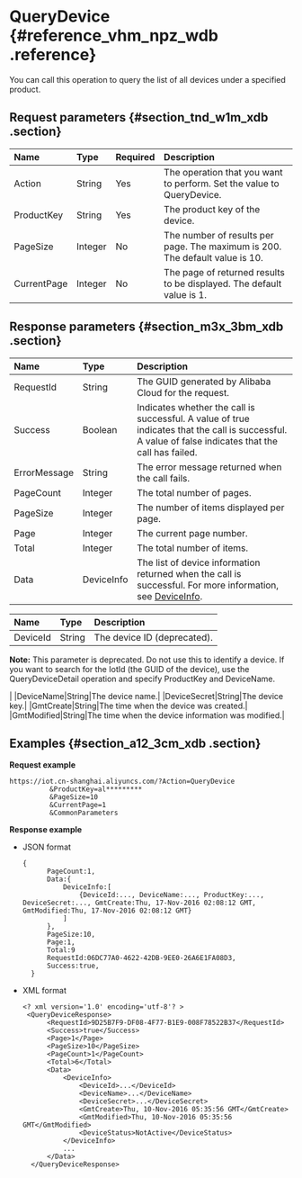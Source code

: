 # QueryDevice {#reference_vhm_npz_wdb .reference}

You can call this operation to query the list of all devices under a specified product.

## Request parameters {#section_tnd_w1m_xdb .section}

|Name|Type|Required|Description|
|:---|:---|:-------|:----------|
|Action|String|Yes|The operation that you want to perform. Set the value to QueryDevice.|
|ProductKey|String|Yes|The product key of the device.|
|PageSize|Integer|No|The number of results per page. The maximum is 200. The default value is 10.|
|CurrentPage|Integer|No|The page of returned results to be displayed. The default value is 1.|

## Response parameters {#section_m3x_3bm_xdb .section}

|Name|Type|Description |
|:---|:---|:-----------|
|RequestId|String|The GUID generated by Alibaba Cloud for the request.|
|Success|Boolean|Indicates whether the call is successful. A value of true indicates that the call is successful. A value of false indicates that the call has failed.|
|ErrorMessage|String|The error message returned when the call fails.|
|PageCount|Integer|The total number of pages.|
|PageSize|Integer|The number of items displayed per page.|
|Page|Integer|The current page number.|
|Total|Integer|The total number of items.|
|Data|DeviceInfo|The list of device information returned when the call is successful. For more information, see [DeviceInfo](#table_qxz_rbm_xdb).|

|Name|Type|Description |
|:---|:---|:-----------|
|DeviceId|String| The device ID \(deprecated\).

 **Note:** This parameter is deprecated. Do not use this to identify a device. If you want to search for the IotId \(the GUID of the device\), use the QueryDeviceDetail operation and specify ProductKey and DeviceName.

 |
|DeviceName|String|The device name.|
|DeviceSecret|String|The device key.|
|GmtCreate|String|The time when the device was created.|
|GmtModified|String|The time when the device information was modified.|

## Examples {#section_a12_3cm_xdb .section}

**Request example**

```
https://iot.cn-shanghai.aliyuncs.com/?Action=QueryDevice
          &ProductKey=al*********
          &PageSize=10
          &CurrentPage=1
          &CommonParameters
```

**Response example**

-   JSON format

    ```
    {
          PageCount:1, 
          Data:{
              DeviceInfo:[
                  {DeviceId:..., DeviceName:..., ProductKey:..., DeviceSecret:..., GmtCreate:Thu, 17-Nov-2016 02:08:12 GMT, GmtModified:Thu, 17-Nov-2016 02:08:12 GMT}
              ]
          }, 
          PageSize:10, 
          Page:1, 
          Total:9
          RequestId:06DC77A0-4622-42DB-9EE0-26A6E1FA08D3, 
          Success:true, 
      }
    ```

-   XML format

    ```
    <? xml version='1.0' encoding='utf-8'? >
     <QueryDeviceResponse>
          <RequestId>9D25B7F9-DF08-4F77-B1E9-008F78522B37</RequestId>
          <Success>true</Success>
          <Page>1</Page>
          <PageSize>10</PageSize>
          <PageCount>1</PageCount>
          <Total>6</Total>
          <Data>
              <DeviceInfo>
                  <DeviceId>...</DeviceId>
                  <DeviceName>...</DeviceName>
                  <DeviceSecret>...</DeviceSecret>
                  <GmtCreate>Thu, 10-Nov-2016 05:35:56 GMT</GmtCreate>
                  <GmtModified>Thu, 10-Nov-2016 05:35:56 GMT</GmtModified>
                  <DeviceStatus>NotActive</DeviceStatus>
              </DeviceInfo>
              ...
          </Data>
      </QueryDeviceResponse>
    ```


